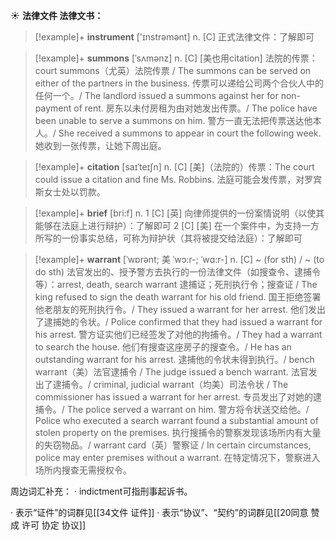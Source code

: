 ☀ <span class="category">**法律文件 法律文书：**</span>
>[!example]+ <span class="vocabulary">**instrument**</span> ['ɪnstrəmənt] 
> <span class="definition">n. [C] 正式法律文件：</span>了解即可
            
>[!example]+ <span class="vocabulary">**summons**</span> [ˈsʌmənz]
> <span class="definition">n. [C] [美也用citation] 法院的传票：</span>court summons（尤英）法院传票 / The summons can be served on either of the partners in the business. 传票可以递给公司两个合伙人中的任何一个。/ The landlord issued a summons against her for non-payment of rent. 房东以未付房租为由对她发出传票。/ The police have been unable to serve a summons on him. 警方一直无法把传票送达他本人。/ She received a summons to appear in court the following week. 她收到一张传票，让她下周出庭。          

>[!example]+ <span class="vocabulary">**citation**</span> [saɪˈteɪʃn]
> <span class="definition">n. [C] [美]（法院的）传票：</span>The court could issue a citation and fine Ms. Robbins. 法庭可能会发传票，对罗宾斯女士处以罚款。

>[!example]+ <span class="vocabulary">**brief**</span> [bri:f] 
> <span class="definition">n. 1 [C] [英] 向律师提供的一份案情说明（以使其能够在法庭上进行辩护）：</span>了解即可 <span class="definition">2 [C] [美] 在一个案件中，为支持一方所写的一份事实总结，可称为辩护状（其将被提交给法庭）：</span>了解即可
           
>[!example]+ <span class="vocabulary">**warrant**</span> [ˈwɒrənt; 美 ˈwɔ:r-; ˈwɑ:r-]
> <span class="definition">n. [C] ~ (for sth) / ~ (to do sth) 法官发出的、授予警方去执行的一份法律文件（如搜查令、逮捕令等）：</span>arrest, death, search warrant 逮捕证；死刑执行令；搜查证 / The king refused to sign the death warrant for his old friend. 国王拒绝签署他老朋友的死刑执行令。/ They issued a warrant for her arrest. 他们发出了逮捕她的令状。/ Police confirmed that they had issued a warrant for his arrest. 警方证实他们已经签发了对他的拘捕令。/ They had a warrant to search the house. 他们有搜查这座房子的搜查令。/ He has an outstanding warrant for his arrest. 逮捕他的令状未得到执行。/ bench warrant（美）法官逮捕令 / The judge issued a bench warrant. 法官发出了逮捕令。/ criminal, judicial warrant（均美）司法令状 / The commissioner has issued a warrant for her arrest. 专员发出了对她的逮捕令。/ The police served a warrant on him. 警方将令状送交给他。/ Police who executed a search warrant found a substantial amount of stolen property on the premises. 执行搜捕令的警察发现该场所内有大量的失窃物品。/ warrant card（英）警察证 / In certain circumstances, police may enter premises without a warrant. 在特定情况下，警察进入场所内搜查无需授权令。

周边词汇补充：
· indictment可指刑事起诉书。
           
· 表示“证件”的词群见[[34文件 证件]]
· 表示“协议”、“契约”的词群见[[20同意 赞成 许可 协定 协议]]
